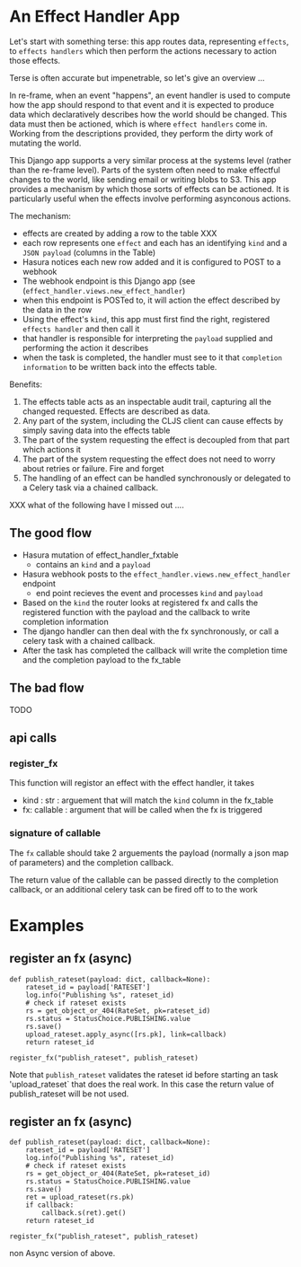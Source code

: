 # An Effect Handler App

Let's start with something terse: this app routes data, representing `effects`, to `effects handlers` which then perform the actions necessary to action those effects. 

Terse is often accurate but impenetrable, so let's give an overview ... 

In re-frame, when an event "happens", an event handler is used to compute how the app should respond to that event and it is expected to produce data which declaratively describes how the world should be changed. This data must then be actioned, which is where `effect handlers` come in.  Working from the descriptions provided, they perform the dirty work of mutating the world. 

This Django app supports a very similar process at the systems level (rather than the re-frame level). Parts of the system often need to make effectful changes to the world, like sending email or writing blobs to S3. This app provides a mechanism by which those sorts of effects can be actioned. It is particularly useful when the effects involve performing asynconous actions.

The mechanism:
  - effects are created by adding a row to the table XXX 
  - each row represents one `effect` and each has an identifying `kind` and a `JSON payload`  (columns in the Table)
  - Hasura notices each new row added and it is configured to POST to a webhook 
  - The webhook endpoint is this Django app (see (`effect_handler.views.new_effect_handler`)
  - when this endpoint is POSTed to, it will action the effect described by the data in the row
  - Using the effect's `kind`, this app must first find the right, registered `effects handler` and then call it
  - that handler is responsible for interpreting the `payload` supplied and performing the action it describes
  - when the task is completed, the handler must see to it that `completion information` to be written 
    back into the effects table.

Benefits:
1. The effects table acts as an inspectable audit trail, capturing all the changed requested. Effects are described as data.
2. Any part of the system, including the CLJS client can cause effects by simply saving data into the effects table
3. The part of the system requesting the effect is decoupled from that part which actions it
4. The part of the system requesting the effect does not need to worry about retries or failure. Fire and forget
5. The handling of an effect can be handled synchronously or delegated to a Celery task via a chained callback. 


XXX what of the following have I missed out ....

## The good flow

  * Hasura mutation of effect_handler_fxtable
      * contains an `kind` and a `payload`
  * Hasura webhook posts to the `effect_handler.views.new_effect_handler` endpoint
     * end point recieves the event and processes `kind` and `payload`
  * Based on the `kind` the router looks at registered fx and calls the 
    registered function with the payload and the callback to write completion 
    information
  * The django handler can then deal with the fx synchronously, or call a 
    celery task with a chained callback.
  * After the task has completed the callback will write the completion time
    and the completion payload to the fx_table

## The bad flow

TODO

## api calls

### register_fx

This function will registor an effect with the effect handler, it takes
    
  * kind : str : arguement that will match the `kind` column in the fx_table
  * fx: callable : argument that will be called when the fx is triggered

### signature of callable

The `fx` callable should take 2 arguements the payload (normally a json map of
parameters) and the completion callback. 

The return value of the callable can be passed directly to the completion
callback, or an additional celery task can be fired off to to the work


# Examples

## register an fx (async)

    def publish_rateset(payload: dict, callback=None):
        rateset_id = payload['RATESET']
        log.info("Publishing %s", rateset_id)
        # check if rateset exists
        rs = get_object_or_404(RateSet, pk=rateset_id)
        rs.status = StatusChoice.PUBLISHING.value
        rs.save()
        upload_rateset.apply_async([rs.pk], link=callback)
        return rateset_id

    register_fx("publish_rateset", publish_rateset)
    
Note that `publish_rateset` validates the rateset id before starting an task
'upload_rateset` that does the real work. In this case the return value of 
publish_rateset will be not used.

## register an fx (async)

    def publish_rateset(payload: dict, callback=None):
        rateset_id = payload['RATESET']
        log.info("Publishing %s", rateset_id)
        # check if rateset exists
        rs = get_object_or_404(RateSet, pk=rateset_id)
        rs.status = StatusChoice.PUBLISHING.value
        rs.save()
        ret = upload_rateset(rs.pk)
        if callback:
            callback.s(ret).get()
        return rateset_id

    register_fx("publish_rateset", publish_rateset)
    
non Async version of above.
